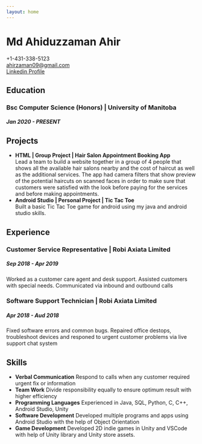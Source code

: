 ```yaml
---
layout: home
---
```

# **Md Ahiduzzaman Ahir**
+1-431-338-5123  
ahirzaman09@gmail.com  
[Linkedin Profile](https://www.linkedin.com/in/md-ahiduzzaman-ahir-56203117a)
## Education
### Bsc Computer Science (Honors) | University of Manitoba
##### Jan 2020 - PRESENT

## Projects
- **HTML | Group Project | Hair Salon Appointment Booking App**  
    Lead a team to build a website together in a group of 4 people
    that shows all the available hair salons nearby and the cost of haircut
    as well as the additional services. The app had camera filters that show preview of the potential haircuts on scanned faces in order to make sure that customers were satisfied with the look before paying for
    the services and before making appointments.
- **Android Studio | Personal Project | Tic Tac Toe**  
    Built a basic Tic Tac Toe game for android using my java and android studio skills.

## Experience
### **Customer Service Representative | Robi Axiata Limited**
##### Sep 2018 - Apr 2019
Worked as a customer care agent and desk support. Assisted customers
with special needs. Communicated via inbound and outbound calls

### **Software Support Technician | Robi Axiata Limited**
##### Apr 2018 - Aud 2018
Fixed software errors and common bugs. Repaired office destops, troubleshoot devices and responed to urgent customer problems via live support chat system

## Skills
- **Verbal Communication**
    Respond to calls when any customer required urgent fix or information
- **Team Work**
    Divide responsibility equally to ensure optimum result with higher efficiency
- **Programming Languages**
    Experienced in Java, SQL, Python, C, C++, Android Studio, Unity
- **Software Development**
    Developed multiple programs and apps using Android Studio with the help of Object Orientation
- **Game Development**
    Developed 2D indie games in Unity and VSCode with help of Unity library and Unity store assets.
